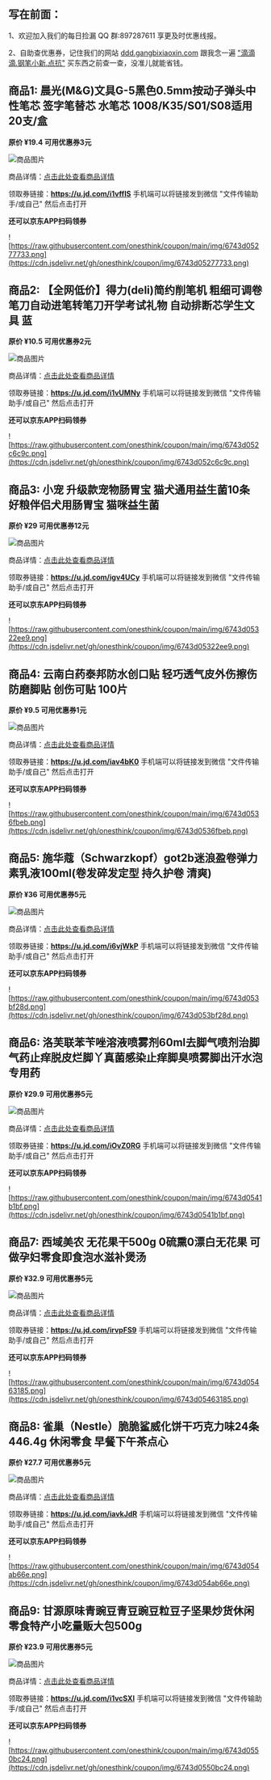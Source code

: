 ## 写在前面：

1、欢迎加入我们的每日捡漏 QQ 群:897287611 享更及时优惠线报。

2、自助查优惠券，记住我们的网站 [ddd.gangbixiaoxin.com](https://ddd.gangbixiaoxin.com) 跟我念一遍 ["滴滴滴.钢笔小新.点抗"](https://ddd.gangbixiaoxin.com) 买东西之前查一查，没准儿就能省钱。

## 商品1: 晨光(M&amp;G)文具G-5黑色0.5mm按动子弹头中性笔芯 签字笔替芯 水笔芯 1008/K35/S01/S08适用 20支/盒

**原价 ¥19.4 可用优惠券3元**

![商品图片](http://img14.360buyimg.com/n1/jfs/t1/176374/3/51608/108017/673a9ff9F8feb92fd/54ce1c26650812bb.jpg)

商品详情：[点击此处查看商品详情](https://union-click.jd.com/jdc?e=1003156031&amp;p=JF8BAZkJK1olXwQBXVpVD0oTBF8KE1kcWAYyEAEFVhQnWipNWhkeQxhZDAELXx9IHDRdBAlLARhaEQoBFxJSXzIGWQFRUUZiDSc4dCJLXTtDXQhVX3ZmERcFC0JvVgEPWx0cPWZDHSpcYQ1XRGptXlsCHQp2CwQ9cThgRBd9fwh3B2YAIyxUailOZyt_biNxP09-Hz0vADJzcG4KbDkcNGRbPwA-cStHeAxrRSxKLWF1HV4cfC9gXjpxRQFiKF9_MCo1QzNudwp8UiBUK29UNioUfxwndwlgGBhcHnhgB10CbDZwXy4JGDhWCwoOZF9tC0oXBGYOHF0cWDYyVF5tXiUXAm4JGloVXQMAZF9tCE0VAGoAHV4TXQELUW5dAEwn1MKwztGkiI67gMDV3_Kw1ua0z8WdbTYyV25dCUoVA2sPGlkVbTYCV25eOBV5AjwPHQkQDwVsCFwbWkNBXCxmHFwRXw4KVFltCkoWAW04K2tVPV97MSI0VBVDSClbW1llOUNLDF1UcB55BC9OEjt1HE92VTcbSAwSZioIK1sl)

领取券链接：**https://u.jd.com/i1vffIS** 手机端可以将链接发到微信 "文件传输助手/或自己" 然后点击打开

**还可以京东APP扫码领券**

![https://raw.githubusercontent.com/onesthink/coupon/main/img/6743d05277733.png](https://cdn.jsdelivr.net/gh/onesthink/coupon/img/6743d05277733.png)

## 商品2: 【全网低价】得力(deli)简约削笔机 粗细可调卷笔刀自动进笔转笔刀开学考试礼物 自动排断芯学生文具 蓝

**原价 ¥10.5 可用优惠券2元**

![商品图片](http://img14.360buyimg.com/n1/jfs/t1/249339/15/17308/52943/66c551f7Ffa24272c/dbd40da760e48040.jpg)

商品详情：[点击此处查看商品详情](https://union-click.jd.com/jdc?e=1003156031&amp;p=JF8BAbgJK1olXwQAVVZbDkwSAl8IGloUXgYCVllbDEInRzBQRQQlBENHFRxWFlVMWzBeTA9KQl1XSwwDVFVPRjtUBAJQAVsMFgQZBB9-ZT9VaFtNKFxjDVglXyl-RSwLE1tALWgAFQ41YQ1KdidIflpNIVBfFD1KSEdjeh9tbChAGnJ7KDkpQThLexpvbDlMGwR2JlYvahJ_RwxtYz53FAdJIDxVeC9kAm1oQ1JxP19qXT0kUT1sYAxJbwRxOXFhNxsqUjxKVhZJWD9NImJhM1dbcDJjZhZrYBpiX3phIy0iX3tyehJ6cg9oKWMFVwpfcUhhWQlsaTlDUQoyVW5eCUsQCmkPHVIQbTYCVG4fZp-YpbuzsYyy69K20ofrk5K2l7iuvYKs3NKJ8m5cOEsRAWwNE10QWwQDUV9tCEMQM7ilo46f7NOK7YrDgJyupLqBp4-L1TYyZF1tCEoWAW8MHFoXXTYyVF1tC3tJbW5bHVhBXA8EOgJfThkfWjBOdVwSWQYDVVZVOEkWAm0KK2slCW9kBAMuCBNiWQ5RHSNCP29EF11VCB5nbW1JSzN8G1t3HB44CRNrVTJIeGsVbQ)

领取券链接：**https://u.jd.com/i1vUMNy** 手机端可以将链接发到微信 "文件传输助手/或自己" 然后点击打开

**还可以京东APP扫码领券**

![https://raw.githubusercontent.com/onesthink/coupon/main/img/6743d052c6c9c.png](https://cdn.jsdelivr.net/gh/onesthink/coupon/img/6743d052c6c9c.png)

## 商品3: 小宠 升级款宠物肠胃宝 猫犬通用益生菌10条  好粮伴侣犬用肠胃宝 猫咪益生菌

**原价 ¥29 可用优惠券12元**

![商品图片](http://img14.360buyimg.com/n1/jfs/t1/200631/11/44383/81288/673b00fdFe768205d/993657c894ea9113.jpg)

商品详情：[点击此处查看商品详情](https://union-click.jd.com/jdc?e=1003156031&amp;p=JF8BAacJK1olXwIGU1lVAEgTB18IGloUXwMGVV1eDk0nRzBQRQQlBENHFRxWFlVMWzBeTA9KQl1XSwwDVFVPRjtUBAJQAVsMFgQZBA1udRpjElprFVJ-MR8JfQ9lWS9gZAYVBGgABBxUcQJtZi9zY1gRLkJeVlpKSEdjeh9tbCh-HXF7JD0qUTBWexpvaTlPNQR2Jlc4ahJrRxtTYzx3XFRJNCxUYS9kZ21raVNjP19yXCovbClsYAxJb1lDO39xNwEpbDxKVhZJWD9gA1VgIF9UcDJjYRZ7UhtiNFBkIy0uX3twSjZfUAdJHWZ9U1gbaFF-SzRzQVpDUQoyVW5eCUsQCmkPHVIQbTYCVG4LZksWAm4LGFsSVAMyVW5dDkkUBmcOHl0QVAYBZF5VD3vArtfdkerA1b_WytaKsezCitPchdMlbTYBZF5cCUkXB2gJGVslbQYBZF1tViUWUGcIGFsdD2heVhgPABAUQgEPHFkdXgcGV25fCUoVAV84Kx1sK3NpXV8jQB9rZi5cbh9nB0ZqKwNdUSUVUy0BYhJvOEZ5LF1Zew9LAWs4G2s)

领取券链接：**https://u.jd.com/igv4UCy** 手机端可以将链接发到微信 "文件传输助手/或自己" 然后点击打开

**还可以京东APP扫码领券**

![https://raw.githubusercontent.com/onesthink/coupon/main/img/6743d05322ee9.png](https://cdn.jsdelivr.net/gh/onesthink/coupon/img/6743d05322ee9.png)

## 商品4: 云南白药泰邦防水创口贴  轻巧透气皮外伤擦伤防磨脚贴 创伤可贴 100片

**原价 ¥9.5 可用优惠券1元**

![商品图片](http://img14.360buyimg.com/n1/jfs/t1/194113/2/51148/135999/673e8e17Fd7492cad/abc5765fbad38ab4.jpg)

商品详情：[点击此处查看商品详情](https://union-click.jd.com/jdc?e=1003156031&amp;p=JF8BAa8JK1olXwIGU1ZfAEkTBF8IGloUXA4HUltYAUInRzBQRQQlBENHFRxWFlVMWzBeTA9KQl1XSwwDVFVPRjtUBAJQAVsMFgQZBCliRwlXRT5RDQ8KEQ4fcQBQVS9gGyNIK2gANDgIfSBCRiZ2UyMUNHt7LwlKSEdjeh9tbChyAnFrBjcpe0tLexpsfzlPLQR0JlYrahJrRwxDYz93XHpJIBZUay9ke21-aVNmP19hCyo0cz1sYAxWbSJxPn9xJxspUjxKVhZJWDlOKm1nIy4dcDJjZhZ7ZBlhNGZiLS0iX3tWRAR4GzByNGVBEF8FQUtjXTAWHAR1UQoyVW5eCUsQCmkPHVIQbTYCVG4fZpKnqLuFso290d--yonikZ-fjV8JK1sTXwUHXFhYDkwSCmc4G1MSbdGv7IvXuZ6furuWk4ys-tOL6IrDgHsnM2w4G1oUXwYGU19fCHsnA2w4GGtLMwdRUlxdDUwQbTMKXQkdB1NVOllZCUgfBmkAK1kUXAQAZG5taj5TZTBWfh9FVA5HBBwkQwxBQwcIYwZjMwRiMgsoYx5SShFAY1p8IH95A25dOA)

领取券链接：**https://u.jd.com/iav4bK0** 手机端可以将链接发到微信 "文件传输助手/或自己" 然后点击打开

**还可以京东APP扫码领券**

![https://raw.githubusercontent.com/onesthink/coupon/main/img/6743d0536fbeb.png](https://cdn.jsdelivr.net/gh/onesthink/coupon/img/6743d0536fbeb.png)

## 商品5: 施华蔻（Schwarzkopf）got2b迷浪盈卷弹力素乳液100ml(卷发碎发定型 持久护卷 清爽)

**原价 ¥36 可用优惠券5元**

![商品图片](http://img14.360buyimg.com/n1/jfs/t1/166546/28/51728/143556/67347896Fb738e741/6f6727417e6a88f5.jpg)

商品详情：[点击此处查看商品详情](https://union-click.jd.com/jdc?e=1003156031&amp;p=JF8BAaQJK1olXwIGUltUDUkUC18PGFsdXQcyEAEFVhQnWipNWhkeQxhZDAELXx9IHDRdBAlLARhaEQoBFxJSXzIGWQFRUV1CP1olSRQRCgkBZj5FAVRAKVcgbzMWQwEKH1gRHVBDVw42byxMRAsJS1MCHQp1ViY_cSh0Rxd9fzh3BHoAIzxUWylOZytoUCBlP096HyoFAS5zcBMKbzkdK2RbNFgpVzRleAxrRS18NWB1HSEBfBFgXjpxWhphBVxRMzlUDDNudw18UihQKll-Byk-YxwnfDBjGBxLIW1iLBoFbg5EQxZgYlNTLQoOZF9tC0oXBGYOHF0cWDYyVF5tWyXApOPcp-TM-Izb4sWEqd_AuMvfvtQlXDYCUlxeDUMRBmkBHFgSbQYKU26KpfPCid7dk-LBw47V7fmIgffDnec4K2sWbQYDVVxdDEwWAW84K1sWbQUyCjBcW0wSCm8LGTVJX0BQXAJcSiUQB28NH1sVXTYAVV9fCnsnMzRIcF9tHFkEXThUdS5HXz1KZlJoOn4DFDBfDEgTQzlJGAt-OmFZEzpcWEMnA18)

领取券链接：**https://u.jd.com/i6vjWkP** 手机端可以将链接发到微信 "文件传输助手/或自己" 然后点击打开

**还可以京东APP扫码领券**

![https://raw.githubusercontent.com/onesthink/coupon/main/img/6743d053bf28d.png](https://cdn.jsdelivr.net/gh/onesthink/coupon/img/6743d053bf28d.png)

## 商品6: 洛芙联苯苄唑溶液喷雾剂60ml去脚气喷剂治脚气药止痒脱皮烂脚丫真菌感染止痒脚臭喷雾脚出汗水泡专用药

**原价 ¥29.9 可用优惠券5元**

![商品图片](http://img14.360buyimg.com/n1/jfs/t1/134415/22/51191/92542/6736eb22Fad899628/502be8976be34af0.jpg)

商品详情：[点击此处查看商品详情](https://union-click.jd.com/jdc?e=1003156031&amp;p=JF8BAa4JK1olXwIGXVteD0IUAl8IGloUXQUEXF1VDkonRzBQRQQlBENHFRxWFlVMWzBeTA9KQl1XSwwDVFVPRjtUBAJQAVsMFgQZBDBeWy9_fFh3PEBxCV00VS9qUAhOUChlGGgALyQ_QStuCzZ6SR5gXFt7UglKSEdjeh9tbCh2H3FdDj0kazBTexpseDlPLQRhJlYuahIWRxhtYCt3XHJJIyxUWC9ka21oU1JFP196QF0qfilzZhRreBpiNFxiIxcuSDxNdDJdYhpWOwRUNzwAawhvehtqYjhiGXFrIA4pUShAMy8KHCBrJBxnNxg7QxVQACh3ayJeHUAOWG5cOEgWA2gBHVwTVAMyZF5dOBh5WDpmUBBCBEZABgIZWgpNM244G10XXgMKUltUCUwRCl8IE1wliqu6gdTs3cOu1_GAzOKyiI--gMDVOHsnAF8IGloXXQIFVVxdOHsXAF8LKwV7XFUEV1xeDUl5X21OSVNKAFxsU1lYDkwSBWc4GVoUXwQyZG4mQRNXdAgLeTpTLlsBPQM5dRhwRSR7ax57X314Nhc9cUNOcT1NblpIJABVZF5t)

领取券链接：**https://u.jd.com/iOvZ0RG** 手机端可以将链接发到微信 "文件传输助手/或自己" 然后点击打开

**还可以京东APP扫码领券**

![https://raw.githubusercontent.com/onesthink/coupon/main/img/6743d0541b1bf.png](https://cdn.jsdelivr.net/gh/onesthink/coupon/img/6743d0541b1bf.png)

## 商品7: 西域美农 无花果干500g 0硫熏0漂白无花果 可做孕妇零食即食泡水滋补煲汤

**原价 ¥32.9 可用优惠券5元**

![商品图片](http://img14.360buyimg.com/n1/jfs/t1/242697/28/21509/349116/67320219Fe995a7d3/7f3ac0434f09ddb6.jpg)

商品详情：[点击此处查看商品详情](https://union-click.jd.com/jdc?e=1003156031&amp;p=JF8BAaEJK1olXwIGXVteDk4RAV8IGFwQVAcLZBoCUBVIMzZNXhpXVhgcDwYCXhxDXHBTTkRHA1ocDBsJVFRORjNVFRlPGQpgIRo7VxVyRz8BEx5ROl5ANAgLAStJSChmGTtzCHNpARsUdgNfYQdDHDBCSkYOICclbz9kAyt-fyxzKlxHCjwkazdudypMfzluPmUDFR84cTRrdBh_RTlsLnpiMBsaazJrYwxqeBxiX1BlID02Vj1-fzdgRD9mKll9LicqaBF0WRtqbDhuHnJdBj4keyhSex8cGS4BX3MyLAQ1Thh8C2dtQA9-LWV6LF8kfjVvVWMEK1olXgcCU1dbD00eBl84G1slH2jV1s-Fn-PPqdg4GmsVWwQBUVZbDUIVBG8NK1sdWjbV-eaIgvrCi9bchdPC5KHX3eKJlsMnM18LK1sUXAQCUFlcCksnM28LK1glA2gDB1hfCRhAAgFUGR1HVUdFATBaDEoVC20LE2sXXAcAVm5tOCliRwlXRT5RDQ8KERo6UAl3VTkBewVeGmgANDgIfSBCRiZ2UxN3NU0FPwltCHs)

领取券链接：**https://u.jd.com/irvpFS9** 手机端可以将链接发到微信 "文件传输助手/或自己" 然后点击打开

**还可以京东APP扫码领券**

![https://raw.githubusercontent.com/onesthink/coupon/main/img/6743d05463185.png](https://cdn.jsdelivr.net/gh/onesthink/coupon/img/6743d05463185.png)

## 商品8: 雀巢（Nestle）脆脆鲨威化饼干巧克力味24条446.4g 休闲零食 早餐下午茶点心

**原价 ¥27.7 可用优惠券5元**

![商品图片](http://img14.360buyimg.com/n1/jfs/t1/173849/12/48829/189600/673c7585Fa2f8e731/95ebf8ef158a6970.jpg)

商品详情：[点击此处查看商品详情](https://union-click.jd.com/jdc?e=1003156031&amp;p=JF8BAaUJK1olXwIGUVlUCEoVC18MGlIQXQYyEAEFVhQnWipNWhkeQxhZDAELXx9IHDRdBAlLARhaEQoBFxJSXzIGWQFRUW8FM11fXgAVABV3RzxdHXhqDzsoSEtqCwEKYiBXWgNgHSkfVRZ-egpceCECHQp1LS4OfDh0RBd9fzh3BHoAIzxUWylOZytoUCBlP096HyoFAS5zcBMKbzkdK2RbNFgpVzRleAxrRS18NWB1HSEBfBFgXjpxWhphBVxRMzlUDDNudw18UihQKll-Byk-YxwnfjhXXltAKV1gIg4VVyBKZBltQVhDCwoOZF9tC0oXBGYOHF0cWDYyVF5tWyVIVy1NRg97hIGQg9TN3-S6bTpYQwZdbQcyVFhfC04fBWoBHFsQWDYCXFlt3-av1uW5ztOsiZiKg-f63cKr1_GAK2slXjYCVV9fCE8QAm0IK2sVXjYBZAAzCRgfA2kLHVJ7AQREBlYeTR95BGgNGVodXAIyVl9cCkknM19hHDwWX1BJVl0ndxdwSy92cwBwKEYCKVYzCjJsQWgNeRJiH1tfPSc4XChtM284)

领取券链接：**https://u.jd.com/iavkJdR** 手机端可以将链接发到微信 "文件传输助手/或自己" 然后点击打开

**还可以京东APP扫码领券**

![https://raw.githubusercontent.com/onesthink/coupon/main/img/6743d054ab66e.png](https://cdn.jsdelivr.net/gh/onesthink/coupon/img/6743d054ab66e.png)

## 商品9: 甘源原味青豌豆青豆豌豆粒豆子坚果炒货休闲零食特产小吃量贩大包500g

**原价 ¥23.9 可用优惠券5元**

![商品图片](http://img14.360buyimg.com/n1/jfs/t1/195682/20/52229/206288/673a8e05F5f5726bd/aae13b3e70ad981b.jpg)

商品详情：[点击此处查看商品详情](https://union-click.jd.com/jdc?e=1003156031&amp;p=JF8BAaIJK1olXwQBVV9UDk0eBF8KEl0QWwQDZBoCUBVIMzZNXhpXVhgcDwYCXhxDXHBTTkRHA1ocDBsJVFRORjNVFRlPGQpdDgElejYfRDNNYFhiKUNDEAEqeCofSgdmGRBcFlx6DyoCSz1hXG11GQJBSkYOIAELbD9keCp8fyxzKlxHCjwkazdudypMfzluPmUDFR84cTRrdBh_RTlsLnpiMBsaazJrYwxqeBxiX1BlID02Vj1-fzdgRD9mKll9LicqaBF0WRtqbDhuHnJdBj4keyhSex8cGS4BX3MyIgArTA1OawxtSRtVIVZ7FFkBeBlIY2MEK1olXgcCU1dbD00eBl84G1slC2gCVV9cCUIVBGYPK1olXQAAV1tVDk4eC2sMHGsVVQEyg_Pl3cGm1uexz8Wdir-lgdfh3NWfM184GGsVXAcAVFpaCUkXM18IGGsWbVhsVQ1VCE0UU2dmR1lTDw5GAgozD0wSAG0JE1MlXwcDVlxtOHtIWTBwaSYdGlpHL10qfA5WRzB_azodFG5sVhUUQxFvWBtXWC1jAgR_VgcJOEsn)

领取券链接：**https://u.jd.com/i1vcSXl** 手机端可以将链接发到微信 "文件传输助手/或自己" 然后点击打开

**还可以京东APP扫码领券**

![https://raw.githubusercontent.com/onesthink/coupon/main/img/6743d0550bc24.png](https://cdn.jsdelivr.net/gh/onesthink/coupon/img/6743d0550bc24.png)

